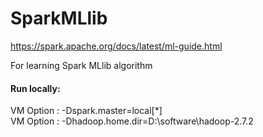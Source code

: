 # SparkMLlib
https://spark.apache.org/docs/latest/ml-guide.html

For learning Spark MLlib algorithm

#### Run locally:  
VM Option : -Dspark.master=local[*]  
VM Option : -Dhadoop.home.dir=D:\software\hadoop-2.7.2